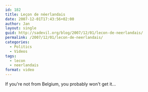 ```yaml
---
id: 182
title: Leçon de néerlandais
date: 2007-12-01T17:43:56+02:00
author: Jan
layout: single
guid: http://sadevil.org/blog/2007/12/01/lecon-de-neerlandais/
permalink: /2007/12/01/lecon-de-neerlandais/
categories:
  - Politics
  - Videos
tags:
  - lecon
  - neerlandais
format: video
---
```

If you're not from Belgium, you probably won't get it...